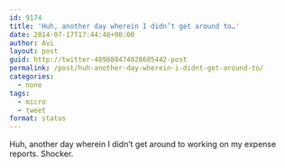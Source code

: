 ```yaml
---
id: 9174
title: 'Huh, another day wherein I didn’t get around to…'
date: 2014-07-17T17:44:48+00:00
author: Avi
layout: post
guid: http://twitter-489888474028605442-post
permalink: /post/huh-another-day-wherein-i-didnt-get-around-to/
categories:
  - none
tags:
  - micro
  - tweet
format: status
---
```

Huh, another day wherein I didn’t get around to working on my expense reports. Shocker.